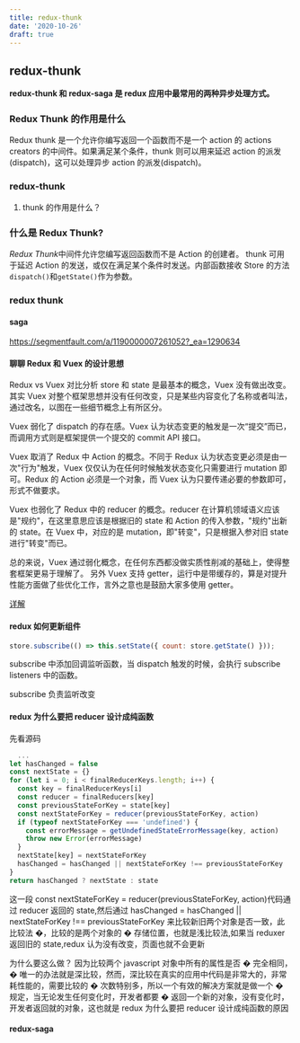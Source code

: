 ```yaml
---
title: redux-thunk
date: '2020-10-26'
draft: true
---
```


## redux-thunk

**redux-thunk 和 redux-saga 是 redux 应用中最常用的两种异步处理方式。**

### Redux Thunk 的作用是什么

Redux thunk 是一个允许你编写返回一个函数而不是一个 action 的 actions creators 的中间件。如果满足某个条件，thunk 则可以用来延迟 action 的派发(dispatch)，这可以处理异步 action 的派发(dispatch)。

### redux-thunk

1. thunk 的作用是什么？

### 什么是 Redux Thunk?

*Redux Thunk*中间件允许您编写返回函数而不是 Action 的创建者。 thunk 可用于延迟 Action 的发送，或仅在满足某个条件时发送。内部函数接收 Store 的方法`dispatch()`和`getState()`作为参数。

### redux thunk

#### saga

https://segmentfault.com/a/1190000007261052?_ea=1290634

#### 聊聊 Redux 和 Vuex 的设计思想

Redux vs Vuex 对比分析
store 和 state 是最基本的概念，Vuex 没有做出改变。其实 Vuex 对整个框架思想并没有任何改变，只是某些内容变化了名称或者叫法，通过改名，以图在一些细节概念上有所区分。

Vuex 弱化了 dispatch 的存在感。Vuex 认为状态变更的触发是一次“提交”而已，而调用方式则是框架提供一个提交的 commit API 接口。

Vuex 取消了 Redux 中 Action 的概念。不同于 Redux 认为状态变更必须是由一次"行为"触发，Vuex 仅仅认为在任何时候触发状态变化只需要进行 mutation 即可。Redux 的 Action 必须是一个对象，而 Vuex 认为只要传递必要的参数即可，形式不做要求。

Vuex 也弱化了 Redux 中的 reducer 的概念。reducer 在计算机领域语义应该是"规约"，在这里意思应该是根据旧的 state 和 Action 的传入参数，"规约"出新的 state。在 Vuex 中，对应的是 mutation，即"转变"，只是根据入参对旧 state 进行"转变"而已。

总的来说，Vuex 通过弱化概念，在任何东西都没做实质性削减的基础上，使得整套框架更易于理解了。
另外 Vuex 支持 getter，运行中是带缓存的，算是对提升性能方面做了些优化工作，言外之意也是鼓励大家多使用 getter。

[详解](https://www.jianshu.com/p/e0987169de96)

#### redux 如何更新组件

```js
store.subscribe(() => this.setState({ count: store.getState() }));
```

subscribe 中添加回调监听函数，当 dispatch 触发的时候，会执行 subscribe listeners 中的函数。

subscribe 负责监听改变

#### redux 为什么要把 reducer 设计成纯函数

先看源码

```js
  ...
let hasChanged = false
const nextState = {}
for (let i = 0; i < finalReducerKeys.length; i++) {
  const key = finalReducerKeys[i]
  const reducer = finalReducers[key]
  const previousStateForKey = state[key]
  const nextStateForKey = reducer(previousStateForKey, action)
  if (typeof nextStateForKey === 'undefined') {
    const errorMessage = getUndefinedStateErrorMessage(key, action)
    throw new Error(errorMessage)
  }
  nextState[key] = nextStateForKey
  hasChanged = hasChanged || nextStateForKey !== previousStateForKey
}
return hasChanged ? nextState : state
```

这一段 const nextStateForKey = reducer(previousStateForKey, action)代码通过 reducer 返回的 state,然后通过 hasChanged = hasChanged || nextStateForKey !== previousStateForKey 来比较新旧两个对象是否一致，此比较法 �，比较的是两个对象的 � 存储位置，也就是浅比较法,如果当 reduxer 返回旧的 state,redux 认为没有改变，页面也就不会更新

为什么要这么做？
因为比较两个 javascript 对象中所有的属性是否 � 完全相同，� 唯一的办法就是深比较，然而，深比较在真实的应用中代码是非常大的，非常耗性能的，需要比较的 � 次数特别多，所以一个有效的解决方案就是做一个 � 规定，当无论发生任何变化时，开发者都要 � 返回一个新的对象，没有变化时，开发者返回就的对象，这也就是 redux 为什么要把 reducer 设计成纯函数的原因

#### redux-saga

